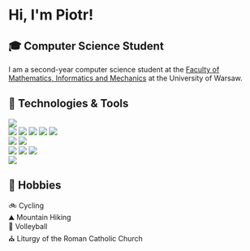 # Hi, I'm Piotr!

## 🎓 Computer Science Student
I am a second-year computer science student at the [Faculty of Mathematics, Informatics and Mechanics](https://www.mimuw.edu.pl/en) at the University of Warsaw.

## 🔧 Technologies & Tools
![](https://img.shields.io/badge/OS-Linux-33cccc?logo=linux&logoColor=white)
</br>
![](https://img.shields.io/badge/Code-C++-blue?logo=c%2B%2B&logoColor=white)
![](https://img.shields.io/badge/Code-C-blue?logo=C&logoColor=white)
![](https://img.shields.io/badge/Code-JAVA-blue?logo=openjdk&logoColor=white)
![](https://img.shields.io/badge/Code-Python-blue?logo=python&logoColor=white)
![](https://img.shields.io/badge/Code-PHP-blue?logo=PHP&logoColor=white)
</br>
![](https://img.shields.io/badge/Editor-InteliJ_IDEA-ff9933?logo=intellij-idea&logoColor=white)
![](https://img.shields.io/badge/Editor-Visual_Studio_Code-ff9933?logo=vsc&logoColor=white)
</br>
![](https://img.shields.io/badge/Tools-Git-cc00ff?logo=git&logoColor=white)
![](https://img.shields.io/badge/Tools-SQL_Plus-cc00ff?logo=MySQL&logoColor=white)
![](https://img.shields.io/badge/Tools-Wolfram_Mathematica-cc00ff?logo=wolfram-mathematica&logoColor=white)
</br>
![](https://img.shields.io/badge/Shell-Bash-informational?&logo=gnu-bash&logoColor=white&color=yellow)

## 🎳 Hobbies
🚲 Cycling </br>
⛰️ Mountain Hiking </br>
🏐 Volleyball </br>
⛪ Liturgy of the Roman Catholic Church </br>
